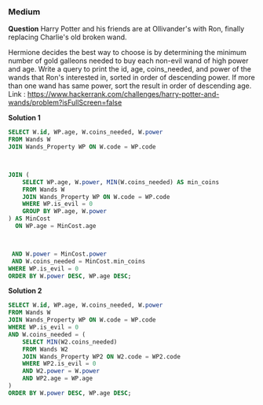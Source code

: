 ### Medium
**Question** 
Harry Potter and his friends are at Ollivander's with Ron, finally replacing Charlie's old broken wand.

Hermione decides the best way to choose is by determining the minimum number of gold galleons needed to buy each non-evil wand of high power and age. Write a query to print the id, age, coins_needed, and power of the wands that Ron's interested in, sorted in order of descending power. If more than one wand has same power, sort the result in order of descending age.
Link : https://www.hackerrank.com/challenges/harry-potter-and-wands/problem?isFullScreen=false

**Solution 1**
```sql
SELECT W.id, WP.age, W.coins_needed, W.power
FROM Wands W
JOIN Wands_Property WP ON W.code = WP.code



JOIN (
    SELECT WP.age, W.power, MIN(W.coins_needed) AS min_coins
    FROM Wands W
    JOIN Wands_Property WP ON W.code = WP.code
    WHERE WP.is_evil = 0
    GROUP BY WP.age, W.power
) AS MinCost
  ON WP.age = MinCost.age



 AND W.power = MinCost.power
 AND W.coins_needed = MinCost.min_coins
WHERE WP.is_evil = 0
ORDER BY W.power DESC, WP.age DESC;
```

**Solution 2**
```sql
SELECT W.id, WP.age, W.coins_needed, W.power
FROM Wands W
JOIN Wands_Property WP ON W.code = WP.code
WHERE WP.is_evil = 0
AND W.coins_needed = (
    SELECT MIN(W2.coins_needed)
    FROM Wands W2
    JOIN Wands_Property WP2 ON W2.code = WP2.code
    WHERE WP2.is_evil = 0
    AND W2.power = W.power
    AND WP2.age = WP.age
)
ORDER BY W.power DESC, WP.age DESC;
```
